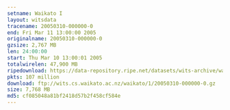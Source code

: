 ```yaml
---
setname: Waikato I
layout: witsdata
tracename: 20050310-000000-0
end: Fri Mar 11 13:00:00 2005
originalname: 20050310-000000-0
gzsize: 2,767 MB
len: 24:00:00
start: Thu Mar 10 13:00:01 2005
totalwirelen: 47,900 MB
ripedownload: https://data-repository.ripe.net/datasets/wits-archive/waikato/1/20050310-000000-0.gz
pkts: 107 million
download: ftp://wits.cs.waikato.ac.nz/waikato/1/20050310-000000-0.gz
size: 7,768 MB
md5: cf085048a81bf2418d57b2f458cf584e
---
```

